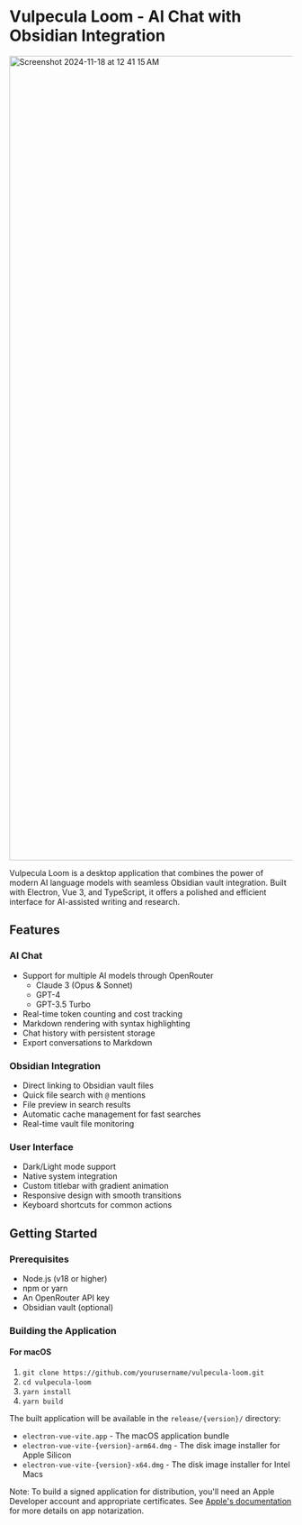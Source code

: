 # Vulpecula Loom - AI Chat with Obsidian Integration

<img width="1428" alt="Screenshot 2024-11-18 at 12 41 15 AM" src="https://github.com/user-attachments/assets/d2d0cec6-872f-4384-82a1-af21b8672ee6">


Vulpecula Loom is a desktop application that combines the power of modern AI language models with seamless Obsidian vault integration. Built with Electron, Vue 3, and TypeScript, it offers a polished and efficient interface for AI-assisted writing and research.

## Features

### AI Chat
- Support for multiple AI models through OpenRouter
  - Claude 3 (Opus & Sonnet)
  - GPT-4
  - GPT-3.5 Turbo
- Real-time token counting and cost tracking
- Markdown rendering with syntax highlighting
- Chat history with persistent storage
- Export conversations to Markdown

### Obsidian Integration
- Direct linking to Obsidian vault files
- Quick file search with `@` mentions
- File preview in search results
- Automatic cache management for fast searches
- Real-time vault file monitoring

### User Interface
- Dark/Light mode support
- Native system integration
- Custom titlebar with gradient animation
- Responsive design with smooth transitions
- Keyboard shortcuts for common actions

## Getting Started

### Prerequisites
- Node.js (v18 or higher)
- npm or yarn
- An OpenRouter API key
- Obsidian vault (optional)

### Building the Application

#### For macOS

1. `git clone https://github.com/yourusername/vulpecula-loom.git`
2. `cd vulpecula-loom`
3. `yarn install`
4. `yarn build`

The built application will be available in the `release/{version}/` directory:
- `electron-vue-vite.app` - The macOS application bundle
- `electron-vue-vite-{version}-arm64.dmg` - The disk image installer for Apple Silicon
- `electron-vue-vite-{version}-x64.dmg` - The disk image installer for Intel Macs

Note: To build a signed application for distribution, you'll need an Apple Developer account and appropriate certificates. See [Apple's documentation](https://developer.apple.com/documentation/xcode/notarizing_macos_software_before_distribution) for more details on app notarization.
